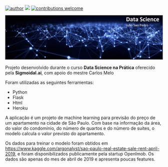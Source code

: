 [![author](https://img.shields.io/badge/author-juliosaopedro-red)](https://www.linkedin.com/in/julio-sao-pedro/) [![](https://img.shields.io/badge/python-3.6.5+-blue.svg)](https://www.python.org/downloads/release/python-365/) [![contributions welcome](https://img.shields.io/badge/contributions-welcome-brightgreen.svg?style=flat)](https://github.com/juliosaopedro/Meus_Projetos/issues)

<p align="center">
  <img src="/imagens/Data-Science-Git-Hub.jpg" >
</p>

Projeto desenvolvido durante o curso **Data Science na Prática** oferecido pela **Sigmoidal.ai**, com apoio do mestre Carlos Melo

Foram utilizadas as seguintes ferramentas:

* Python
* Flask
* Html
* Heroku

A aplicação é um projeto de machine learning para previsão do preço de um apartamento na cidade de São Paulo. Com base na informação da área, do valor do condomínio, do número de quartos e do número de suítes, o modelo calcula o valor previsto do apartamento.

Os dados para treinar o modelo foram obtidos em https://www.kaggle.com/argonalyst/sao-paulo-real-estate-sale-rent-april-2019, e foram disponibilizados publicamente pela startup OpenImob. Os dados são apenas do mes de abril de 2019 e apresenta poucas features.


